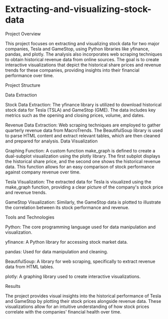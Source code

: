 # Extracting-and-visualizing-stock-data

Project Overview

This project focuses on extracting and visualizing stock data for two major companies, Tesla and GameStop, using Python libraries like yfinance, pandas, and plotly. The analysis also incorporates web scraping techniques to obtain historical revenue data from online sources. The goal is to create interactive visualizations that depict the historical share prices and revenue trends for these companies, providing insights into their financial performance over time.

Project Structure

Data Extraction

Stock Data Extraction: The yfinance library is utilized to download historical stock data for Tesla (TSLA) and GameStop (GME). The data includes key metrics such as the opening and closing prices, volume, and dates.

Revenue Data Extraction: Web scraping techniques are employed to gather quarterly revenue data from MacroTrends. The BeautifulSoup library is used to parse HTML content and extract relevant tables, which are then cleaned and prepared for analysis.
Data Visualization

Graphing Function: A custom function make_graph is defined to create a dual-subplot visualization using the plotly library. The first subplot displays the historical share price, and the second one shows the historical revenue data. This function allows for an easy comparison of stock performance against company revenue over time.

Tesla Visualization: The extracted data for Tesla is visualized using the make_graph function, providing a clear picture of the company's stock price and revenue trends.

GameStop Visualization: Similarly, the GameStop data is plotted to illustrate the correlation between its stock performance and revenue.


Tools and Technologies

Python: The core programming language used for data manipulation and visualization.

yfinance: A Python library for accessing stock market data.

pandas: Used for data manipulation and cleaning.

BeautifulSoup: A library for web scraping, specifically to extract revenue data from HTML tables.

plotly: A graphing library used to create interactive visualizations.



Results

The project provides visual insights into the historical performance of Tesla and GameStop by plotting their stock prices alongside revenue data. These visualizations allow for an intuitive understanding of how stock prices correlate with the companies' financial health over time.
